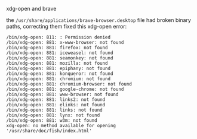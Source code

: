 xdg-open and brave

the `/usr/share/applications/brave-browser.desktop` file had broken binary paths, correcting them fixed this xdg-open error:

```
/bin/xdg-open: 811: : Permission denied
/bin/xdg-open: 881: x-www-browser: not found
/bin/xdg-open: 881: firefox: not found
/bin/xdg-open: 881: iceweasel: not found
/bin/xdg-open: 881: seamonkey: not found
/bin/xdg-open: 881: mozilla: not found
/bin/xdg-open: 881: epiphany: not found
/bin/xdg-open: 881: konqueror: not found
/bin/xdg-open: 881: chromium: not found
/bin/xdg-open: 881: chromium-browser: not found
/bin/xdg-open: 881: google-chrome: not found
/bin/xdg-open: 881: www-browser: not found
/bin/xdg-open: 881: links2: not found
/bin/xdg-open: 881: elinks: not found
/bin/xdg-open: 881: links: not found
/bin/xdg-open: 881: lynx: not found
/bin/xdg-open: 881: w3m: not found
xdg-open: no method available for opening '/usr/share/doc/fish/index.html'
```
